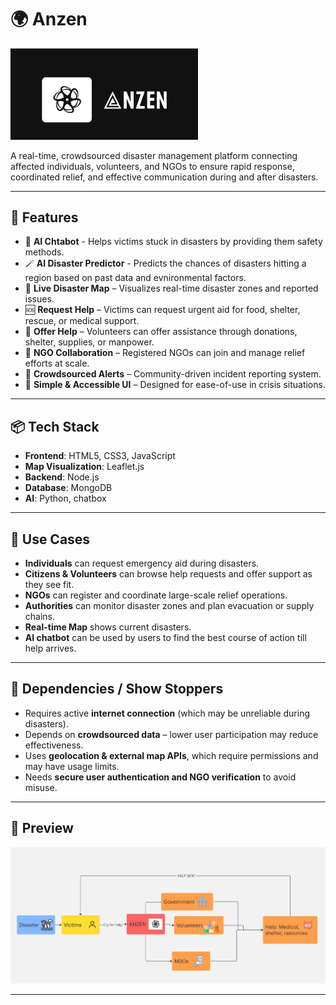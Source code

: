 # 🌍 Anzen 
<img src="anzen dark.jpg" alt="Disaster Flowchart" width="300">

A real-time, crowdsourced disaster management platform connecting affected individuals, volunteers, and NGOs to ensure rapid response, coordinated relief, and effective communication during and after disasters.

---

## 🚀 Features

- 🤖 **AI Chtabot** - Helps victims stuck in disasters by providing them safety methods.
- 🪄 **AI Disaster Predictor** - Predicts the chances of disasters hitting a region based on past data and evnironmental factors.
- 📍 **Live Disaster Map** – Visualizes real-time disaster zones and reported issues.
- 🆘 **Request Help** – Victims can request urgent aid for food, shelter, rescue, or medical support.
- 👐 **Offer Help** – Volunteers can offer assistance through donations, shelter, supplies, or manpower.
- 🏢 **NGO Collaboration** – Registered NGOs can join and manage relief efforts at scale.
- 🔔 **Crowdsourced Alerts** – Community-driven incident reporting system.
- 💬 **Simple & Accessible UI** – Designed for ease-of-use in crisis situations.

---

## 📦 Tech Stack

- **Frontend**: HTML5, CSS3, JavaScript
- **Map Visualization**: Leaflet.js
- **Backend**: Node.js
- **Database**: MongoDB
- **AI**: Python, chatbox

---

## 🔧 Use Cases

- **Individuals** can request emergency aid during disasters.
- **Citizens & Volunteers** can browse help requests and offer support as they see fit.
- **NGOs** can register and coordinate large-scale relief operations.
- **Authorities** can monitor disaster zones and plan evacuation or supply chains.
- **Real-time Map** shows current disasters.
- **AI chatbot** can be used by users to find the best course of action till help arrives.

---

## 🧩 Dependencies / Show Stoppers

- Requires active **internet connection** (which may be unreliable during disasters).
- Depends on **crowdsourced data** – lower user participation may reduce effectiveness.
- Uses **geolocation & external map APIs**, which require permissions and may have usage limits.
- Needs **secure user authentication and NGO verification** to avoid misuse.

---

## 📸 Preview

![Project Flowchart](flowchart.jpg)

---

